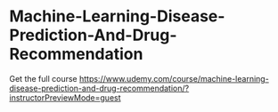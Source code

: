 # Machine-Learning-Disease-Prediction-And-Drug-Recommendation
Get the full course https://www.udemy.com/course/machine-learning-disease-prediction-and-drug-recommendation/?instructorPreviewMode=guest
